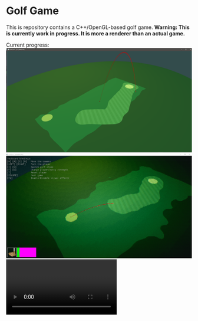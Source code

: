 # Golf Game

This is repository contains a C++/OpenGL-based golf game. **Warning: This is currently work in progress. It is more a renderer than an actual game.**

Current progress:
<br/>![](img/screenshot-1.png)
<br/>![](img/screenshot-2.png)
<br/>![img/video.mp4](img/video.mp4)
